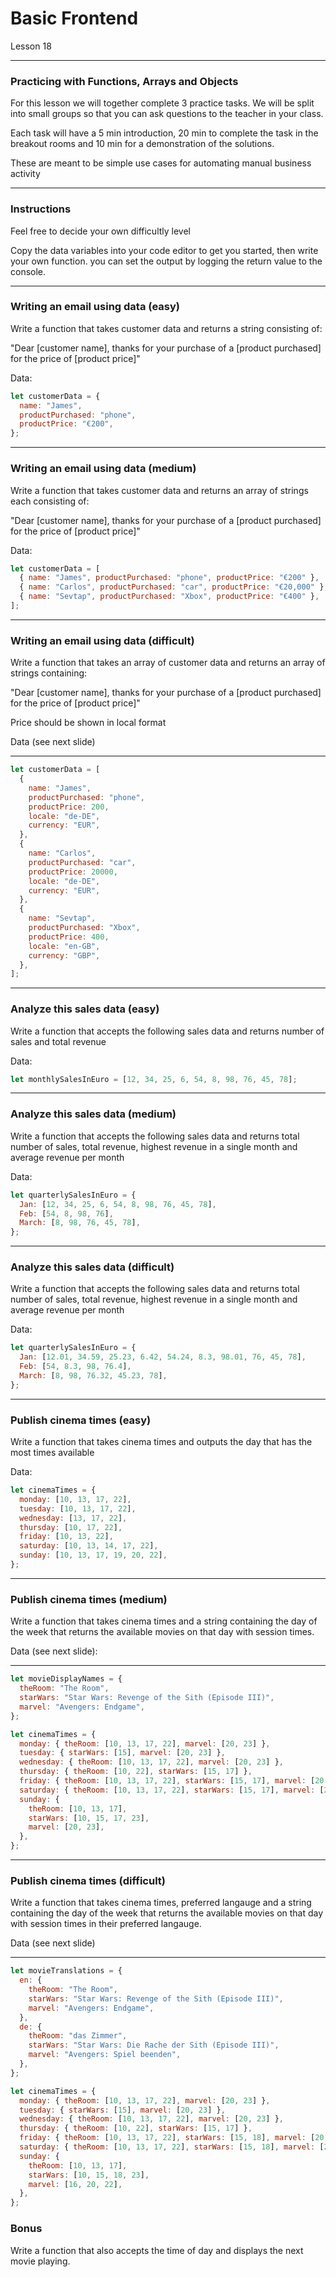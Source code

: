 <!-- .slide: id="lesson18" -->

# Basic Frontend

Lesson 18

---

### Practicing with Functions, Arrays and Objects

For this lesson we will together complete 3 practice tasks. We will be split into small groups so that you can ask questions to the teacher in your class.

Each task will have a 5 min introduction, 20 min to complete the task in the breakout rooms and 10 min for a demonstration of the solutions.

These are meant to be simple use cases for automating manual business activity

---

### Instructions

Feel free to decide your own difficultly level

Copy the data variables into your code editor to get you started, then write your own function. you can set the output by logging the return value to the console.

---

### Writing an email using data (easy)

Write a function that takes customer data and returns a string consisting of:

"Dear [customer name], thanks for your purchase of a [product purchased] for the price of [product price]"

Data:

```js
let customerData = {
  name: "James",
  productPurchased: "phone",
  productPrice: "€200",
};
```

---

### Writing an email using data (medium)

Write a function that takes customer data and returns an array of strings each consisting of:

"Dear [customer name], thanks for your purchase of a [product purchased] for the price of [product price]"

Data:

```js
let customerData = [
  { name: "James", productPurchased: "phone", productPrice: "€200" },
  { name: "Carlos", productPurchased: "car", productPrice: "€20,000" },
  { name: "Sevtap", productPurchased: "Xbox", productPrice: "€400" },
];
```

---

### Writing an email using data (difficult)

Write a function that takes an array of customer data and returns an array of strings containing:

"Dear [customer name], thanks for your purchase of a [product purchased] for the price of [product price]"

Price should be shown in local format

Data (see next slide)

---

```js
let customerData = [
  {
    name: "James",
    productPurchased: "phone",
    productPrice: 200,
    locale: "de-DE",
    currency: "EUR",
  },
  {
    name: "Carlos",
    productPurchased: "car",
    productPrice: 20000,
    locale: "de-DE",
    currency: "EUR",
  },
  {
    name: "Sevtap",
    productPurchased: "Xbox",
    productPrice: 400,
    locale: "en-GB",
    currency: "GBP",
  },
];
```

---

### Analyze this sales data (easy)

Write a function that accepts the following sales data and returns number of sales and total revenue

Data:

```js
let monthlySalesInEuro = [12, 34, 25, 6, 54, 8, 98, 76, 45, 78];
```

---

### Analyze this sales data (medium)

Write a function that accepts the following sales data and returns total number of sales, total revenue, highest revenue in a single month and average revenue per month

Data:

```js
let quarterlySalesInEuro = {
  Jan: [12, 34, 25, 6, 54, 8, 98, 76, 45, 78],
  Feb: [54, 8, 98, 76],
  March: [8, 98, 76, 45, 78],
};
```

---

### Analyze this sales data (difficult)

Write a function that accepts the following sales data and returns total number of sales, total revenue, highest revenue in a single month and average revenue per month

Data:

```js
let quarterlySalesInEuro = {
  Jan: [12.01, 34.59, 25.23, 6.42, 54.24, 8.3, 98.01, 76, 45, 78],
  Feb: [54, 8.3, 98, 76.4],
  March: [8, 98, 76.32, 45.23, 78],
};
```

---

### Publish cinema times (easy)

Write a function that takes cinema times and outputs the day that has the most times available

Data:

```js
let cinemaTimes = {
  monday: [10, 13, 17, 22],
  tuesday: [10, 13, 17, 22],
  wednesday: [13, 17, 22],
  thursday: [10, 17, 22],
  friday: [10, 13, 22],
  saturday: [10, 13, 14, 17, 22],
  sunday: [10, 13, 17, 19, 20, 22],
};
```

---

### Publish cinema times (medium)

Write a function that takes cinema times and a string containing the day of the week that returns the available movies on that day with session times.

Data (see next slide):

---

```js
let movieDisplayNames = {
  theRoom: "The Room",
  starWars: "Star Wars: Revenge of the Sith (Episode III)",
  marvel: "Avengers: Endgame",
};

let cinemaTimes = {
  monday: { theRoom: [10, 13, 17, 22], marvel: [20, 23] },
  tuesday: { starWars: [15], marvel: [20, 23] },
  wednesday: { theRoom: [10, 13, 17, 22], marvel: [20, 23] },
  thursday: { theRoom: [10, 22], starWars: [15, 17] },
  friday: { theRoom: [10, 13, 17, 22], starWars: [15, 17], marvel: [20, 23] },
  saturday: { theRoom: [10, 13, 17, 22], starWars: [15, 17], marvel: [20, 23] },
  sunday: {
    theRoom: [10, 13, 17],
    starWars: [10, 15, 17, 23],
    marvel: [20, 23],
  },
};
```

---

### Publish cinema times (difficult)

Write a function that takes cinema times, preferred langauge and a string containing the day of the week that returns the available movies on that day with session times in their preferred langauge.

Data (see next slide)

---

```js
let movieTranslations = {
  en: {
    theRoom: "The Room",
    starWars: "Star Wars: Revenge of the Sith (Episode III)",
    marvel: "Avengers: Endgame",
  },
  de: {
    theRoom: "das Zimmer",
    starWars: "Star Wars: Die Rache der Sith (Episode III)",
    marvel: "Avengers: Spiel beenden",
  },
};

let cinemaTimes = {
  monday: { theRoom: [10, 13, 17, 22], marvel: [20, 23] },
  tuesday: { starWars: [15], marvel: [20, 23] },
  wednesday: { theRoom: [10, 13, 17, 22], marvel: [20, 23] },
  thursday: { theRoom: [10, 22], starWars: [15, 17] },
  friday: { theRoom: [10, 13, 17, 22], starWars: [15, 18], marvel: [20, 23] },
  saturday: { theRoom: [10, 13, 17, 22], starWars: [15, 18], marvel: [20, 23] },
  sunday: {
    theRoom: [10, 13, 17],
    starWars: [10, 15, 18, 23],
    marvel: [16, 20, 22],
  },
};
```

### Bonus

Write a function that also accepts the time of day and displays the next movie playing.
